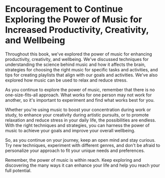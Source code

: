Encouragement to Continue Exploring the Power of Music for Increased Productivity, Creativity, and Wellbeing
====================================================================================================================================

Throughout this book, we've explored the power of music for enhancing productivity, creativity, and wellbeing. We've discussed techniques for understanding the science behind music and how it affects the brain, strategies for choosing the right music for specific tasks and activities, and tips for creating playlists that align with our goals and activities. We've also explored how music can be used to relax and reduce stress.

As you continue to explore the power of music, remember that there is no one-size-fits-all approach. What works for one person may not work for another, so it's important to experiment and find what works best for you.

Whether you're using music to boost your concentration during work or study, to enhance your creativity during artistic pursuits, or to promote relaxation and reduce stress in your daily life, the possibilities are endless. With the right techniques and strategies, you can harness the power of music to achieve your goals and improve your overall wellbeing.

So, as you continue on your journey, keep an open mind and stay curious. Try new techniques, experiment with different genres, and don't be afraid to personalize your approach to fit your unique needs and preferences.

Remember, the power of music is within reach. Keep exploring and discovering the many ways it can enhance your life and help you reach your full potential.


